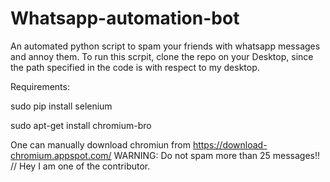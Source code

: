 # Whatsapp-automation-bot
An automated python script to spam your friends with whatsapp messages and annoy them. To run this scrpit, clone the repo on your Desktop, since the path specified in the code is with respect to my desktop.

Requirements:

sudo pip install selenium

sudo apt-get install chromium-bro


One can manually download chromiun from https://download-chromium.appspot.com/ 
WARNING: Do not spam more than 25 messages!!
// Hey I am one of the contributor.

